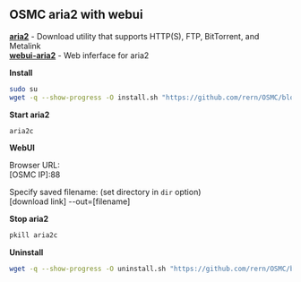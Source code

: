 OSMC aria2 with webui
---

[**aria2**](https://aria2.github.io/) - Download utility that supports HTTP(S), FTP, BitTorrent, and Metalink  
[**webui-aria2**](https://github.com/ziahamza/webui-aria2) - Web inferface for aria2  


**Install**  
```sh
sudo su
wget -q --show-progress -O install.sh "https://github.com/rern/OSMC/blob/master/aria2/install.sh?raw=1"; chmod +x install.sh; ./install.sh
```

**Start aria2**  
```sh
aria2c
```

**WebUI**  
  
Browser URL:  
\[OSMC IP]:88  

Specify saved filename: (set directory in `dir` option)  
[download link] --out=[filename]  

**Stop aria2**  
```sh
pkill aria2c
```

**Uninstall**  
```sh
wget -q --show-progress -O uninstall.sh "https://github.com/rern/OSMC/blob/master/aria2/uninstall.sh?raw=1"; chmod +x uninstall.sh; ./uninstall.sh
```

